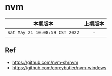 # nvm

|本期版本| 上期版本
|:---:|:---:
`Sat May 21 10:08:59 CST 2022` | -


## Ref

* <https://github.com/nvm-sh/nvm>
* <https://github.com/coreybutler/nvm-windows>